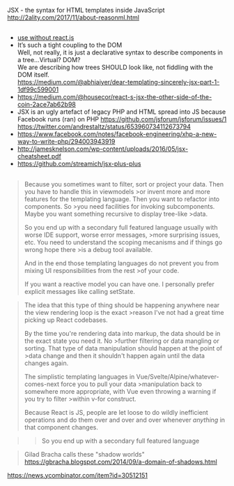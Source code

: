 JSX - the syntax for HTML templates inside JavaScript http://2ality.com/2017/11/about-reasonml.html

##

- [use without react.js](http://stackoverflow.com/questions/30430982/can-i-use-jsx-without-react-to-inline-html-in-script/34262983)
- It’s such a tight coupling to the DOM  
  Well, not really, it is just a declarative syntax to describe components in a tree…Virtual? DOM?  
  We are describing how trees SHOULD look like, not fiddling with the DOM itself.  
  https://medium.com/@abhiaiyer/dear-templating-sincerely-jsx-part-1-1df99c599001
- https://medium.com/@housecor/react-s-jsx-the-other-side-of-the-coin-2ace7ab62b98
- JSX is an ugly artefact of legacy PHP and HTML spread into JS because Facebook runs (ran) on PHP https://github.com/jsforum/jsforum/issues/1 https://twitter.com/andrestaltz/status/653960734112673794
- https://www.facebook.com/notes/facebook-engineering/xhp-a-new-way-to-write-php/294003943919
- http://jamesknelson.com/wp-content/uploads/2016/05/jsx-cheatsheet.pdf
- https://github.com/streamich/jsx-plus-plus

##

> Because you sometimes want to filter, sort or project your data. Then you have to handle this in viewmodels >or invent more and more features for the templating language. Then you want to refactor into components. So >you need facilities for invoking subcomponents. Maybe you want something recursive to display tree-like >data.
>
> So you end up with a secondary full featured language usually with worse IDE support, worse error messages, >more surprising issues, etc. You need to understand the scoping mecanisms and if things go wrong hope there >is a debug tool available.
>
> And in the end those templating languages do not prevent you from mixing UI responsibilities from the rest >of your code.
>
> If you want a reactive model you can have one. I personally prefer explicit messages like calling setState.

> The idea that this type of thing should be happening anywhere near the view rendering loop is the exact >reason I've not had a great time picking up React codebases.
>
> By the time you're rendering data into markup, the data should be in the exact state you need it. No >further filtering or data mangling or sorting. That type of data manipulation should happen at the point of >data change and then it shouldn't happen again until the data changes again.
>
> The simplistic templating languages in Vue/Svelte/Alpine/whatever-comes-next force you to pull your data >manipulation back to somewhere more appropriate, with Vue even throwing a warning if you try to filter >within v-for construct.
>
> Because React is JS, people are let loose to do wildly inefficient operations and do them over and over and over whenever _anything_ in that component changes.

> > So you end up with a secondary full featured language

> Gilad Bracha calls these "shadow worlds" https://gbracha.blogspot.com/2014/09/a-domain-of-shadows.html

https://news.ycombinator.com/item?id=30512151
